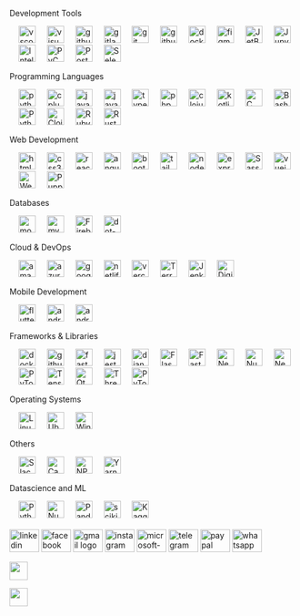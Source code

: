 Development Tools

<div align="left">
<img width="12" /> 
<img src="https://skillicons.dev/icons?i=vscode" height="30" alt="vscode logo" />
<img width="12" /> 
<img src="https://skillicons.dev/icons?i=visualstudio" height="30" alt="visualstudio logo" />
<img width="12" />
<img src="https://skillicons.dev/icons?i=github" height="30" alt="github logo" />
<img width="12" />
<img src="https://skillicons.dev/icons?i=gitlab" height="30" alt="gitlab logo" />
<img width="12" /> 
<img src="https://skillicons.dev/icons?i=git" height="30" alt="git logo" />
<img width="12" /> 
<img src="https://skillicons.dev/icons?i=githubactions" height="30" alt="githubactions logo" />
<img width="12" /> 
<img src="https://skillicons.dev/icons?i=docker" height="30" alt="docker logo" />
<img width="12" />
<img src="https://skillicons.dev/icons?i=figma" height="30" alt="figma logo" />
<img width="12" />
<img src="https://cdn.jsdelivr.net/gh/devicons/devicon/icons/jetbrains/jetbrains-original.svg" height="30" alt="JetBrains logo" />
<img width="12" />
<img src="https://cdn.jsdelivr.net/gh/devicons/devicon/icons/jupyter/jupyter-original.svg" height="30" alt="Jupyter logo" />
<img width="12" />
<img src="https://skillicons.dev/icons?i=idea" height="30" alt="IntelliJ IDEA logo" />
<img width="12" />
<img src="https://cdn.jsdelivr.net/gh/devicons/devicon/icons/pycharm/pycharm-original.svg" height="30" alt="PyCharm logo" />
<img width="12" />
<img src="https://skillicons.dev/icons?i=postman" height="30" alt="Postman logo" />
<img width="12" />
<img src="https://skillicons.dev/icons?i=selenium" height="30" alt="Selenium logo" />
<img width="12" />
</div>

Programming Languages

<div align="left"> 
<img width="12" /> 
<img src="https://skillicons.dev/icons?i=py" height="30" alt="python logo" />
<img width="12" /> 
<img src="https://skillicons.dev/icons?i=cpp" height="30" alt="cplusplus logo" /> 
<img width="12" /> 
<img src="https://skillicons.dev/icons?i=java" height="30" alt="java logo" />
<img width="12" /> 
<img src="https://skillicons.dev/icons?i=js" height="30" alt="javascript logo" /> 
<img width="12" /> 
<img src="https://skillicons.dev/icons?i=ts" height="30" alt="typescript logo" />
<img width="12" /> 
<img src="https://skillicons.dev/icons?i=php" height="30" alt="php logo" /> 
<img width="12" /> 
<img src="https://skillicons.dev/icons?i=clojure" height="30" alt="clojure logo" />
<img width="12" /> 
<img src="https://skillicons.dev/icons?i=kotlin" height="30" alt="kotlin logo" />
<img width="12" />
<img src="https://cdn.jsdelivr.net/gh/devicons/devicon/icons/c/c-original.svg" height="30" alt="C logo" />
<img width="12" />
<img src="https://skillicons.dev/icons?i=bash" height="30" alt="Bash logo" />
<img width="12" />
<img src="https://skillicons.dev/icons?i=python" height="30" alt="Python logo" />
<img width="12" />
<img src="https://cdn.jsdelivr.net/gh/devicons/devicon/icons/clojurescript/clojurescript-original.svg" height="30" alt="ClojureScript logo" />
<img width="12" />
<img src="https://cdn.jsdelivr.net/gh/devicons/devicon/icons/ruby/ruby-original.svg" height="30" alt="Ruby logo" />
<img width="12" />
<img src="https://cdn.jsdelivr.net/gh/devicons/devicon/icons/rust/rust-original.svg" height="30" alt="Rust logo" />
<img width="12" />
</div>

Web Development

<div align="left"> 
<img width="12" /> 
<img src="https://skillicons.dev/icons?i=html" height="30" alt="html5 logo" /> 
<img width="12" /> 
<img src="https://skillicons.dev/icons?i=css" height="30" alt="css3 logo" /> 
<img width="12" /> 
<img src="https://skillicons.dev/icons?i=react" height="30" alt="react logo" /> 
<img width="12" /> 
<img src="https://skillicons.dev/icons?i=angular" height="30" alt="angularjs logo" />
<img width="12" /> 
<img src="https://skillicons.dev/icons?i=bootstrap" height="30" alt="bootstrap logo" /> 
<img width="12" /> 
<img src="https://skillicons.dev/icons?i=tailwind" height="30" alt="tailwindcss logo" />
<img width="12" /> 
<img src="https://skillicons.dev/icons?i=nodejs" height="30" alt="nodejs logo" /> 
<img width="12" /> 
<img src="https://skillicons.dev/icons?i=express" height="30" alt="express logo" />
<img width="12" />
<img src="https://skillicons.dev/icons?i=sass" height="30" alt="Sass logo" />
<img width="12" />
<img src="https://skillicons.dev/icons?i=vue" height="30" alt="vuejs logo"  />
<img width="12" />
<img src="https://cdn.jsdelivr.net/gh/devicons/devicon/icons/webpack/webpack-original.svg" height="30" alt="Webpack logo" />
<img width="12" />
<img src="https://cdn.jsdelivr.net/gh/devicons/devicon/icons/puppeteer/puppeteer-original.svg" height="30" alt="Puppeteer logo" />
<img width="12" />
</div>

Databases

<div align="left">
<img width="12" />
<img src="https://skillicons.dev/icons?i=mongodb" height="30" alt="mongodb logo" />
<img width="12" />
<img src="https://skillicons.dev/icons?i=mysql" height="30" alt="mysql logo" />
<img width="12" />
<img src="https://skillicons.dev/icons?i=firebase" height="30" alt="Firebase logo" />
<img width="12" />
<img src="https://skillicons.dev/icons?i=dotnet" height="30" alt="dot-net logo"  />
<img width="12" />
</div>

Cloud & DevOps

<div align="left">
<img width="12" /> 
<img src="https://skillicons.dev/icons?i=aws" height="30" alt="amazonwebservices logo" />
<img width="12" /> 
<img src="https://skillicons.dev/icons?i=azure" height="30" alt="azure logo" />
<img width="12" /> 
<img src="https://skillicons.dev/icons?i=gcp" height="30" alt="googlecloud logo" />
<img width="12" /> 
<img src="https://skillicons.dev/icons?i=netlify" height="30" alt="netlify logo" />
<img width="12" /> 
<img src="https://skillicons.dev/icons?i=vercel" height="30" alt="vercel logo" />
<img width="12" />
<img src="https://cdn.jsdelivr.net/gh/devicons/devicon/icons/terraform/terraform-original.svg" height="30" alt="Terraform logo" />
<img width="12" />
<img src="https://cdn.jsdelivr.net/gh/devicons/devicon/icons/jenkins/jenkins-line.svg" height="30" alt="Jenkins logo" />
<img width="12" />
<img src="https://cdn.jsdelivr.net/gh/devicons/devicon/icons/digitalocean/digitalocean-original.svg" height="30" alt="DigitalOcean logo" />
<img width="12" />
</div>

Mobile Development

<div align="left">
<img width="12" />
<img src="https://skillicons.dev/icons?i=flutter" height="30" alt="flutter logo" />
<img width="12" />
<img src="https://cdn.jsdelivr.net/gh/devicons/devicon/icons/android/android-original.svg" height="30" alt="android logo"  />
<img width="12" />
<img src="https://skillicons.dev/icons?i=androidstudio" height="30" alt="androidstudio logo" /> 
<img width="12" />
</div>

Frameworks & Libraries

<div align="left"> 
<img width="12" />
<img src="https://skillicons.dev/icons?i=docker" height="30" alt="docker logo" />
<img width="12" />
<img src="https://skillicons.dev/icons?i=githubactions" height="30" alt="githubactions logo" />
<img width="12" />
<img src="https://skillicons.dev/icons?i=fastapi" height="30" alt="fastapi logo" />
<img width="12" />
<img src="https://skillicons.dev/icons?i=jest" height="30" alt="jest logo" />
<img width="12" />
<img src="https://skillicons.dev/icons?i=django" height="30" alt="django logo"  />
<img width="12" />
<img src="https://skillicons.dev/icons?i=flask" height="30" alt="Flask logo" />
<img width="12" />
<img src="https://skillicons.dev/icons?i=fastapi" height="30" alt="FastAPI logo" />
<img width="12" />
<img src="https://skillicons.dev/icons?i=nestjs" height="30" alt="NestJS logo" />
<img width="12" />
<img src="https://skillicons.dev/icons?i=nuxtjs" height="30" alt="Nuxt.js logo" />
<img width="12" />
<img src="https://skillicons.dev/icons?i=nextjs" height="30" alt="Next.js logo" />
<img width="12" />
<img src="https://cdn.jsdelivr.net/gh/devicons/devicon/icons/pytorch/pytorch-original.svg" height="30" alt="PyTorch logo" />
<img width="12" />
<img src="https://skillicons.dev/icons?i=tensorflow" height="30" alt="TensorFlow logo" />
<img width="12" />
<img src="https://skillicons.dev/icons?i=qt" height="30" alt="Qt logo" />
<img width="12" />
<img src="https://skillicons.dev/icons?i=threejs" height="30" alt="Three.js logo" />
<img width="12" />
<img src="https://skillicons.dev/icons?i=pytorch" height="30" alt="PyTorch logo" />
<img width="12" />
</div>

Operating Systems

<div align="left">
<img width="12" />
<img src="https://cdn.jsdelivr.net/gh/devicons/devicon/icons/linux/linux-original.svg" height="30" alt="Linux logo" />
<img width="12" />
<img src="https://cdn.jsdelivr.net/gh/devicons/devicon/icons/ubuntu/ubuntu-plain.svg" height="30" alt="Ubuntu logo" />
<img width="12" />
<img src="https://cdn.jsdelivr.net/gh/devicons/devicon/icons/windows8/windows8-original.svg" height="30" alt="Windows 8 logo" />
<img width="12" />

</div>

Others

<div align="left"> 
<img width="12" />
<img src="https://cdn.jsdelivr.net/gh/devicons/devicon/icons/slack/slack-original.svg" height="30" alt="Slack logo" />
<img width="12" />
<img src="https://cdn.jsdelivr.net/gh/devicons/devicon/icons/canva/canva-original.svg" height="30" alt="Canva logo" />
<img width="12" />
<img src="https://cdn.jsdelivr.net/gh/devicons/devicon/icons/npm/npm-original-wordmark.svg" height="30" alt="NPM logo" />
<img width="12" />
<img src="https://cdn.jsdelivr.net/gh/devicons/devicon/icons/yarn/yarn-original.svg" height="30" alt="Yarn logo" />
<img width="12" />
</div>

Datascience and ML

<div align="left"> 
<img width="12" />
<img src="https://skillicons.dev/icons?i=python" height="30" alt="Python logo" />
<img width="12" />
<img src="https://cdn.jsdelivr.net/gh/devicons/devicon/icons/numpy/numpy-original.svg" height="30" alt="NumPy logo" />
<img width="12" />
<img src="https://cdn.jsdelivr.net/gh/devicons/devicon/icons/pandas/pandas-original.svg" height="30" alt="Pandas logo" />
<img width="12" />
<img src="https://upload.wikimedia.org/wikipedia/commons/0/05/Scikit_learn_logo_small.svg" alt="scikit_learn" height="30"/>
<img width="12" />
<img src="https://cdn.jsdelivr.net/gh/devicons/devicon/icons/kaggle/kaggle-original.svg" height="30" alt="Kaggle logo" />
<img width="12" />
</div>

<br clear="both">

<div align="left">
  <img src="https://raw.githubusercontent.com/maurodesouza/profile-readme-generator/master/src/assets/icons/social/linkedin/default.svg" width="52" height="40" alt="linkedin logo"  />
  <img src="https://raw.githubusercontent.com/maurodesouza/profile-readme-generator/master/src/assets/icons/social/facebook/default.svg" width="52" height="40" alt="facebook logo"  />
  <img src="https://raw.githubusercontent.com/maurodesouza/profile-readme-generator/master/src/assets/icons/social/gmail/default.svg" width="52" height="40" alt="gmail logo"  />
  <img src="https://raw.githubusercontent.com/maurodesouza/profile-readme-generator/master/src/assets/icons/social/instagram/default.svg" width="52" height="40" alt="instagram logo"  />
  <img src="https://raw.githubusercontent.com/maurodesouza/profile-readme-generator/master/src/assets/icons/social/microsoft-outlook/default.svg" width="52" height="40" alt="microsoft-outlook logo"  />
  <img src="https://raw.githubusercontent.com/maurodesouza/profile-readme-generator/master/src/assets/icons/social/telegram/default.svg" width="52" height="40" alt="telegram logo"  />
  <img src="https://raw.githubusercontent.com/maurodesouza/profile-readme-generator/master/src/assets/icons/social/paypal/default.svg" width="52" height="40" alt="paypal logo"  />
  <img src="https://raw.githubusercontent.com/maurodesouza/profile-readme-generator/master/src/assets/icons/social/whatsapp/default.svg" width="52" height="40" alt="whatsapp logo"  />
</div>

<a href="http://www.medium.com/nimish05z" target="_blank" rel="noreferrer"> <picture> <source media="(prefers-color-scheme: dark)" srcset="https://raw.githubusercontent.com/danielcranney/readme-generator/main/public/icons/socials/medium-dark.svg" /> <source media="(prefers-color-scheme: light)" srcset="https://raw.githubusercontent.com/danielcranney/readme-generator/main/public/icons/socials/medium.svg" /> <img src="https://raw.githubusercontent.com/danielcranney/readme-generator/main/public/icons/socials/medium.svg" width="32" height="32" /> </picture> </a>

<a href="https://www.x.com/nimish05z" target="_blank" rel="noreferrer"> <picture> <source media="(prefers-color-scheme: dark)" srcset="https://raw.githubusercontent.com/danielcranney/readme-generator/main/public/icons/socials/twitter-dark.svg" /> <source media="(prefers-color-scheme: light)" srcset="https://raw.githubusercontent.com/danielcranney/readme-generator/main/public/icons/socials/twitter.svg" /> <img src="https://raw.githubusercontent.com/danielcranney/readme-generator/main/public/icons/socials/twitter.svg" width="32" height="32" /> </picture> </a>
